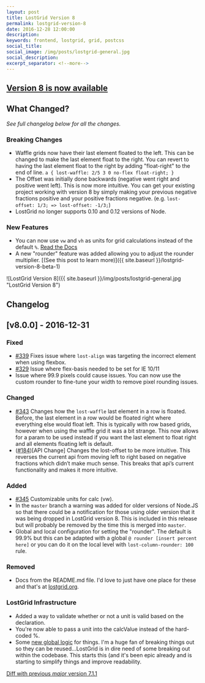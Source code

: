 ```yaml
---
layout: post
title: LostGrid Version 8
permalink: lostgrid-version-8
date: 2016-12-28 12:00:00
description:
keywords: frontend, lostgrid, grid, postcss
social_title:
social_image: /img/posts/lostgrid-general.jpg
social_description:
excerpt_separator: <!--more-->
---
```


## [Version 8 is now available](https://www.npmjs.com/package/lost)

## What Changed?
*See full changelog below for all the changes.*

### Breaking Changes
* Waffle grids now have their last element floated to the left. This can be changed to make the last element float to the right. You can revert to having the last element float to the right by adding "float-right" to the end of line. `a { lost-waffle: 2/5 3 0 no-flex float-right; }`
* The Offset was initially done backwards (negative went right and positive went left). This is now more intuitive. You can get your existing project working with version 8 by simply making your previous negative fractions positive and your positive fractions negative. (e.g. `lost-offset: 1/3; => lost-offset: -1/3;`)
* LostGrid no longer supports 0.10 and 0.12 versions of Node.

### New Features
* You can now use `vw` and `vh` as units for grid calculations instead of the default `%`. [Read the Docs](http://lostgrid.org/docs.html#lost-unit)
* A new "rounder" feature was added allowing you to adjust the rounder multiplier. [(See this post to learn more)]({{ site.baseurl }}/lostgrid-version-8-beta-1)

<!--more-->

![LostGrid Version 8]({{ site.baseurl }}/img/posts/lostgrid-general.jpg "LostGrid Version 8")

## Changelog

## [v8.0.0] - 2016-12-31

### Fixed
- [#339](https://github.com/peterramsing/lost/issues/233) Fixes issue where `lost-align` was targeting the incorrect element when using flexbox.
- [#329](https://github.com/peterramsing/lost/issues/329) Issue where flex-basis needed to be set for IE 10/11
- Issue where 99.9 pixels could cause issues. You can now use the custom rounder to fine-tune your width to remove pixel rounding issues.

### Changed
- [#343](https://github.com/peterramsing/lost/issues/328) Changes how the `lost-waffle` last element in a row is floated. Before, the last element in a row would be floated right where everything else would float left. This is typically with row based grids, however when using the waffle grid it was a bit strange. This now allows for a param to be used instead if you want the last element to float right and all elements floating left is default.
- ([#184](https://github.com/peterramsing/lost/issues/184))[API Change] Changes the lost-offset to be more intuitive.
This reverses the current api from moving left to right based on negative fractions which didn’t make much sense. This breaks that api’s current functionality and makes it more intuitive.

### Added
- [#345](https://github.com/peterramsing/lost/issues/345) Customizable units for calc (vw).
- In the `master` branch a warning was added for older versions of Node.JS so that there could be a notification for those using older version that it was being dropped in LostGrid version 8. This is included in this release but will probably be removed by the time this is merged into `master`.
- Global and local configuration for setting the "rounder". The default is 99.9% but this can be adapted with a global `@ rounder [insert percent here]` or you can do it on the local level with `lost-column-rounder: 100` rule.

### Removed
- Docs from the README.md file. I'd love to just have one place for these and that's at [lostgrid.org](http://lostgrid.org).

### LostGrid Infrastructure
- Added a way to validate whether or not a unit is valid based on the declaration.
- You're now able to pass a unit into the calcValue instead of the hard-coded %.
- Some [new global logic](https://github.com/peterramsing/lost/commit/9699bfc7e092ff6e2df00fc7861ac5a50c636c8b) for things. I'm a huge fan of breaking things out so they can be reused...LostGrid is in dire need of some breaking out within the codebase. This starts this (and it's been epic already and is starting to simplify things and improve readability.

[Diff with previous *major* version 7.1.1](https://github.com/peterramsing/lost/compare/v7.1.1...v8.0.0)
